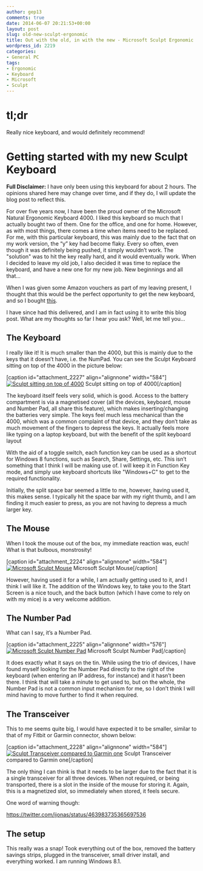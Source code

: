 ```yaml
---
author: gep13
comments: true
date: 2014-06-07 20:21:53+00:00
layout: post
slug: old-new-sculpt-ergonomic
title: Out with the old, in with the new - Microsoft Sculpt Ergonomic
wordpress_id: 2219
categories:
- General PC
tags:
- Ergonomic
- Keyboard
- Microsoft
- Sculpt
---
```


# tl;dr


Really nice keyboard, and would definitely recommend!

<!--more-->

# Getting started with my new Sculpt Keyboard


**Full Disclaimer:** I have only been using this keyboard for about 2 hours. The opinions shared here may change over time, and if they do, I will update the blog post to reflect this.

For over five years now, I have been the proud owner of the Microsoft Natural Ergonomic Keyboard 4000. I liked this keyboard so much that I actually bought two of them. One for the office, and one for home. However, as with most things, there comes a time when items need to be replaced. For me, with this particular keyboard, this was mainly due to the fact that on my work version, the “y” key had become flaky. Every so often, even though it was definitely being pushed, it simply wouldn’t work. The "solution" was to hit the key really hard, and it would eventually work. When I decided to leave my old job, I also decided it was time to replace the keyboard, and have a new one for my new job. New beginnings and all that…

When I was given some Amazon vouchers as part of my leaving present, I thought that this would be the perfect opportunity to get the new keyboard, and so I bought [this](http://www.microsoft.com/hardware/en-gb/p/sculpt-ergonomic-desktop/L5V-00006).

I have since had this delivered, and I am in fact using it to write this blog post. What are my thoughts so far I hear you ask? Well, let me tell you…

<!--more-->

## The Keyboard


I really like it! It is much smaller than the 4000, but this is mainly due to the keys that it doesn’t have, i.e. the NumPad. You can see the Sculpt Keyboard sitting on top of the 4000 in the picture below:

[caption id="attachment_2227" align="alignnone" width="584"][![Sculpt sitting on top of 4000](http://www.gep13.co.uk/blog/wp-content/uploads/2014/06/WP_20140607_19_36_45_Pro-1024x576.jpg)](http://www.gep13.co.uk/blog/old-new-sculpt-ergonomic/wp_20140607_19_36_45_pro/) Sculpt sitting on top of 4000[/caption]

The keyboard itself feels very solid, which is good. Access to the battery compartment is via a magnetised cover (all the devices, keyboard, mouse and Number Pad, all share this feature), which makes inserting/changing the batteries very simple. The keys feel much less mechanical than the 4000, which was a common complaint of that device, and they don’t take as much movement of the fingers to depress the keys. It actually feels more like typing on a laptop keyboard, but with the benefit of the split keyboard layout

With the aid of a toggle switch, each function key can be used as a shortcut for Windows 8 functions, such as Search, Share, Settings, etc. This isn’t something that I think I will be making use of. I will keep it in Function Key mode, and simply use keyboard shortcuts like "Windows+C" to get to the required functionality.

Initially, the split space bar seemed a little to me, however, having used it, this makes sense. I typically hit the space bar with my right thumb, and I am finding it much easier to press, as you are not having to depress a much larger key.


## The Mouse


When I took the mouse out of the box, my immediate reaction was, euch! What is that bulbous, monstrosity!

[caption id="attachment_2224" align="alignnone" width="584"][![Microsoft Sculpt Mouse](http://www.gep13.co.uk/blog/wp-content/uploads/2014/06/WP_20140607_19_35_44_Pro-1024x576.jpg)](http://www.gep13.co.uk/blog/old-new-sculpt-ergonomic/wp_20140607_19_35_44_pro/) Microsoft Sculpt Mouse[/caption]

However, having used it for a while, I am actually getting used to it, and I think I will like it. The addition of the Windows key, to take you to the Start Screen is a nice touch, and the back button (which I have come to rely on with my mice) is a very welcome addition.


## The Number Pad


What can I say, it’s a Number Pad.

[caption id="attachment_2225" align="alignnone" width="576"][![Microsoft Sculpt Number Pad](http://www.gep13.co.uk/blog/wp-content/uploads/2014/06/WP_20140607_19_35_56_Pro-576x1024.jpg)](http://www.gep13.co.uk/blog/old-new-sculpt-ergonomic/wp_20140607_19_35_56_pro/) Microsoft Sculpt Number Pad[/caption]

It does exactly what it says on the tin. While using the trio of devices, I have found myself looking for the Number Pad directly to the right of the keyboard (when entering an IP address, for instance) and it hasn’t been there. I think that will take a minute to get used to, but on the whole, the Number Pad is not a common input mechanism for me, so I don’t think I will mind having to move further to find it when required.


## The Transceiver


This to me seems quite big, I would have expected it to be smaller, similar to that of my Fitbit or Garmin connector, shown below:

[caption id="attachment_2228" align="alignnone" width="584"][![Sculpt Transceiver compared to Garmin one](http://www.gep13.co.uk/blog/wp-content/uploads/2014/06/WP_20140607_19_37_52_Pro-1024x576.jpg)](http://www.gep13.co.uk/blog/old-new-sculpt-ergonomic/wp_20140607_19_37_52_pro/) Sculpt Transceiver compared to Garmin one[/caption]

The only thing I can think is that it needs to be larger due to the fact that it is a single transceiver for all three devices. When not required, or being transported, there is a slot in the inside of the mouse for storing it. Again, this is a magnetized slot, so immediately when stored, it feels secure.

One word of warning though:

https://twitter.com/ijonas/status/463983735365697536


## The setup


This really was a snap! Took everything out of the box, removed the battery savings strips, plugged in the transceiver, small driver install, and everything worked. I am running Windows 8.1.
